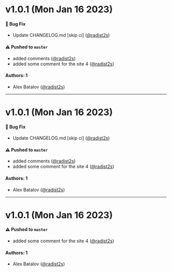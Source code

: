 # v1.0.1 (Mon Jan 16 2023)

#### 🐛 Bug Fix

- Update CHANGELOG.md \[skip ci\] ([@radist2s](https://github.com/radist2s))

#### ⚠️ Pushed to `master`

- added comments ([@radist2s](https://github.com/radist2s))
- added some comment for the site 4 ([@radist2s](https://github.com/radist2s))

#### Authors: 1

- Alex Batalov ([@radist2s](https://github.com/radist2s))

---

# v1.0.1 (Mon Jan 16 2023)

#### 🐛 Bug Fix

- Update CHANGELOG.md \[skip ci\] ([@radist2s](https://github.com/radist2s))

#### ⚠️ Pushed to `master`

- added comments ([@radist2s](https://github.com/radist2s))
- added some comment for the site 4 ([@radist2s](https://github.com/radist2s))

#### Authors: 1

- Alex Batalov ([@radist2s](https://github.com/radist2s))

---

# v1.0.1 (Mon Jan 16 2023)

#### ⚠️ Pushed to `master`

- added some comment for the site 4 ([@radist2s](https://github.com/radist2s))

#### Authors: 1

- Alex Batalov ([@radist2s](https://github.com/radist2s))
